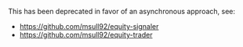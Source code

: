 This has been deprecated in favor of an asynchronous approach, see:

- https://github.com/msull92/equity-signaler
- https://github.com/msull92/equity-trader
